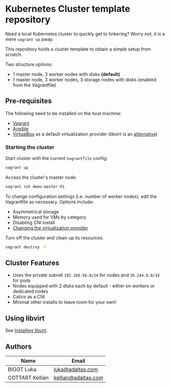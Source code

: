 # Kubernetes Cluster template repository

Need a local Kubernetes cluster to quickly get to tinkering? Worry not, it is a mere `vagrant up` away.

This repository holds a cluster template to obtain a simple setup from scratch.

Two structure options:

- 1 master node, 3 worker nodes with disks **(default)**
- 1 master node, 3 worker nodes, 3 storage nodes with disks (enabled from the Vagrantfile)

## Pre-requisites

The following need to be installed on the host machine:

- [Vagrant](https://www.vagrantup.com/docs/installation)
- [Ansible](https://docs.ansible.com/ansible/latest/installation_guide/index.html)
- [VirtualBox](https://www.virtualbox.org/wiki/Downloads) as a default virtualization provider (libvirt is an [alternative](#using-libvirt))

### Starting the cluster

Start cluster with the current `Vagrantfile` config:

```bash
vagrant up
```

Access the cluster's master node:

```bash
vagrant ssh demo-master-01
```

To change configuration settings (i.e. number of worker nodes), edit the Vagrantfile as necessary. Options include:

- Asymmetrical storage
- Memory used for VMs by category
- Disabling CNI install
- [Changing the virtualization provider](#using-libvirt)

Turn off the cluster and clean up its resources:

```bash
vagrant destroy -f
```

## Cluster Features

- Uses the private subnet `192.168.56.0/24` for nodes and `10.244.0.0/16` for pods
- Nodes equipped with 2 disks each by default - either on workers or dedicated nodes
- Calico as a CNI
- Minimal other installs to leave room for your own!

## Using libvirt

See [Installing libvirt](./docs/virt-providers.md/#installing-libvirt).

## Authors

| Name            | Email               |
| --------------- | ------------------- |
| BIGOT Luka      | luka@adaltas.com    |
| COTTART Kellian | kellian@adaltas.com |
